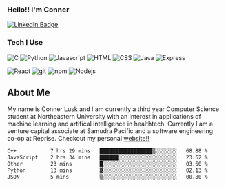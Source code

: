 ### Hello!! I'm Conner
<div id="badges">
  <a href="https://www.linkedin.com/in/connerlusk">
    <img src="https://img.shields.io/badge/LinkedIn-blue?style=for-the-badge&logo=linkedin&logoColor=white" alt="LinkedIn Badge"/>
  </a>
</div>

### Tech I Use
<p>
  <img alt="C" src="https://img.shields.io/badge/C-00599C?style=for-the-badge&logo=c&logoColor=white" />
  <img alt="Python" src="https://img.shields.io/badge/Python-3776AB?style=for-the-badge&logo=python&logoColor=white" />
  <img alt="Javascript" src="https://img.shields.io/badge/JavaScript-F7DF1E?style=for-the-badge&logo=javascript&logoColor=black" />
  <img alt="HTML" src="https://img.shields.io/badge/HTML-239120?style=for-the-badge&logo=html5&logoColor=white" />
  <img alt="CSS" src="https://img.shields.io/badge/CSS-239120?&style=for-the-badge&logo=css3&logoColor=white" />
  <img alt="Java" src="https://img.shields.io/badge/Java-ED8B00?style=for-the-badge&logo=java&logoColor=white" />
  <img alt="Express" src="https://img.shields.io/badge/Express.js-404D59?style=for-the-badge" />
</p>
<p>
  <img alt="React" src="https://img.shields.io/badge/-React-45b8d8?style=flat-square&logo=react&logoColor=white" />
  <img alt="git" src="https://img.shields.io/badge/-Git-F05032?style=flat-square&logo=git&logoColor=white" />
  <img alt="npm" src="https://img.shields.io/badge/-NPM-CB3837?style=flat-square&logo=npm&logoColor=white" />
  <img alt="Nodejs" src="https://img.shields.io/badge/-Nodejs-43853d?style=flat-square&logo=Node.js&logoColor=white" />
 </p>

## About Me
My name is Conner Lusk and I am currently a third year Computer Science student at Northeastern University with an interest in applications of 
machine learning and artifical intelligence in healthtech. Currently I am a venture capital associate at Samudra Pacific and a software engineering co-op at Reprise. Checkout my personal
[website!!](https://www.connerlusk.com)


<!--START_SECTION:waka-->

```txt
C++           7 hrs 29 mins   █████████████████▒░░░░░░░   68.88 %
JavaScript    2 hrs 34 mins   ██████░░░░░░░░░░░░░░░░░░░   23.62 %
Other         23 mins         █░░░░░░░░░░░░░░░░░░░░░░░░   03.60 %
Python        13 mins         ▓░░░░░░░░░░░░░░░░░░░░░░░░   02.13 %
JSON          5 mins          ▒░░░░░░░░░░░░░░░░░░░░░░░░   00.80 %
```

<!--END_SECTION:waka-->
